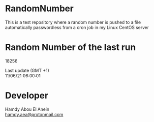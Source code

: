 # RandomNumber    
This is a test repository where a random number is pushed to a file automatically passwordless from a cron job in my Linux CentOS server    
# Random Number of the last run   
18256
      
Last update (GMT +1)    
11/06/21 06:00:01
# Developer    
Hamdy Abou El Anein   
hamdy.aea@protonmail.com
